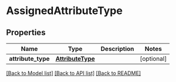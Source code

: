 # AssignedAttributeType

## Properties
Name | Type | Description | Notes
------------ | ------------- | ------------- | -------------
**attribute_type** | [**AttributeType**](AttributeType.md) |  | [optional] 

[[Back to Model list]](../README.md#documentation-for-models) [[Back to API list]](../README.md#documentation-for-api-endpoints) [[Back to README]](../README.md)

